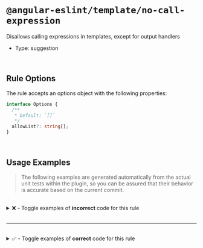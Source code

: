 <!--

  DO NOT EDIT.

  This markdown file was autogenerated using a mixture of the following files as the source of truth for its data:
  - ../../src/rules/no-call-expression.ts
  - ../../tests/rules/no-call-expression/cases.ts

  In order to update this file, it is therefore those files which need to be updated, as well as potentially the generator script:
  - ../../../../tools/scripts/generate-rule-docs.ts

-->

<br>

# `@angular-eslint/template/no-call-expression`

Disallows calling expressions in templates, except for output handlers

- Type: suggestion

<br>

## Rule Options

The rule accepts an options object with the following properties:

```ts
interface Options {
  /**
   * Default: `[]`
   */
  allowList?: string[];
}

```

<br>

## Usage Examples

> The following examples are generated automatically from the actual unit tests within the plugin, so you can be assured that their behavior is accurate based on the current commit.

<br>

<details>
<summary>❌ - Toggle examples of <strong>incorrect</strong> code for this rule</summary>

<br>

#### Default Config

```json
{
  "rules": {
    "@angular-eslint/template/no-call-expression": [
      "error"
    ]
  }
}
```

<br>

#### ❌ Invalid Code

```html
<div>{{ getInfo()() }}</div>
        ~~~~~~~~~~~
```

<br>

---

<br>

#### Default Config

```json
{
  "rules": {
    "@angular-eslint/template/no-call-expression": [
      "error"
    ]
  }
}
```

<br>

#### ❌ Invalid Code

```html
<a href="{{ getUrls().user }}"></a>
            ~~~~~~~~~
```

<br>

---

<br>

#### Default Config

```json
{
  "rules": {
    "@angular-eslint/template/no-call-expression": [
      "error"
    ]
  }
}
```

<br>

#### ❌ Invalid Code

```html
<p [test]="test?.getInfo()"></p>
           ~~~~~~~~~~~~~~~
```

<br>

---

<br>

#### Default Config

```json
{
  "rules": {
    "@angular-eslint/template/no-call-expression": [
      "error"
    ]
  }
}
```

<br>

#### ❌ Invalid Code

```html
<a [href]="id && createUrl() && test()($any)">info</a>
                 ~~~~~~~~~~~    ~~~~~~~~~~~~
{{ id || obj?.nested1() }}
         ~~~~~~~~~~~~~~
```

<br>

---

<br>

#### Default Config

```json
{
  "rules": {
    "@angular-eslint/template/no-call-expression": [
      "error"
    ]
  }
}
```

<br>

#### ❌ Invalid Code

```html
<a [href]="id ? a?.createUrl() : editUrl(3)">info</a>
                ~~~~~~~~~~~~~~   ~~~~~~~~~~
{{ 1 === 2 ? 3 : obj?.nested1()() }}
                 ~~~~~~~~~~~~~~~~
```

<br>

---

<br>

#### Default Config

```json
{
  "rules": {
    "@angular-eslint/template/no-call-expression": [
      "error"
    ]
  }
}
```

<br>

#### ❌ Invalid Code

```html
{{ obj?.nested1() }} {{ obj!.nested1() }}
   ~~~~~~~~~~~~~~       ~~~~~~~~~~~~~~
<button [type]="obj!.$any(b)!.getType()()">info</button>
                ~~~~~~~~~~~~~~~~~~~~~~~~~
<a [href]="obj.propertyA?.href()">info</a>
           ~~~~~~~~~~~~~~~~~~~~~
```

</details>

<br>

---

<br>

<details>
<summary>✅ - Toggle examples of <strong>correct</strong> code for this rule</summary>

<br>

#### Default Config

```json
{
  "rules": {
    "@angular-eslint/template/no-call-expression": [
      "error"
    ]
  }
}
```

<br>

#### ✅ Valid Code

```html
{{ info }}
```

<br>

---

<br>

#### Default Config

```json
{
  "rules": {
    "@angular-eslint/template/no-call-expression": [
      "error"
    ]
  }
}
```

<br>

#### ✅ Valid Code

```html
<button type="button" (click)="handleClick()">Click Here</button>
```

<br>

---

<br>

#### Default Config

```json
{
  "rules": {
    "@angular-eslint/template/no-call-expression": [
      "error"
    ]
  }
}
```

<br>

#### ✅ Valid Code

```html
{{ $any(info) }}
```

<br>

---

<br>

#### Default Config

```json
{
  "rules": {
    "@angular-eslint/template/no-call-expression": [
      "error"
    ]
  }
}
```

<br>

#### ✅ Valid Code

```html
<input (change)="obj?.changeHandler()">
```

<br>

---

<br>

#### Default Config

```json
{
  "rules": {
    "@angular-eslint/template/no-call-expression": [
      "error"
    ]
  }
}
```

<br>

#### ✅ Valid Code

```html
<form [formGroup]="form" (ngSubmit)="form.valid || save()"></form>
```

<br>

---

<br>

#### Default Config

```json
{
  "rules": {
    "@angular-eslint/template/no-call-expression": [
      "error"
    ]
  }
}
```

<br>

#### ✅ Valid Code

```html
<form [formGroup]="form" (ngSubmit)="form.valid && save()"></form>
```

<br>

---

<br>

#### Default Config

```json
{
  "rules": {
    "@angular-eslint/template/no-call-expression": [
      "error"
    ]
  }
}
```

<br>

#### ✅ Valid Code

```html
<form [formGroup]="form" (ngSubmit)="id ? save() : edit()"></form>
```

<br>

---

<br>

#### Custom Config

```json
{
  "rules": {
    "@angular-eslint/template/no-call-expression": [
      "error",
      {
        "allowList": [
          "nested",
          "getHref"
        ]
      }
    ]
  }
}
```

<br>

#### ✅ Valid Code

```html
{{ obj?.nested() }} {{ obj!.nested() }}
<a [href]="getHref()">info</a>
```

</details>

<br>
